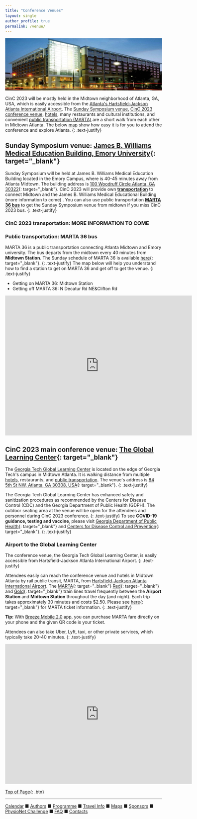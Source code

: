 ```yaml
---
title: "Conference Venues"
layout: single
author_profile: true
permalink: /venue/
---
```

<a name="top"></a>

![Tech Square](/assets/img/venue.jpeg)<br/>


CinC 2023 will be mostly held in the Midtown neighborhood of Atlanta, GA, USA, which is easily accessible from the [Atlanta's Hartsfield-Jackson Atlanta International Airport](../midtown/#airport). The [Sunday Symposium venue](#symposium), [CinC 2023 conference venue](#glc), [hotels](../accommodation), many restaurants and cultural institutions, and convenient [public transportation (MARTA)](#airport) are a short walk from each other in Midtown Atlanta. The below [map](#maps) show how easy it is for you to attend the conference and explore Atlanta.
{: .text-justify}

## <a name="symposium"></a>Sunday Symposium venue: [James B. Williams Medical Education Building, Emory University](https://goo.gl/maps/k21b1gQBTsn33TGa8){: target="_blank"}

Sunday Symposium will be held at James B. Williams Medical Education Building located in the Emory Campus, where is 40-45 minutes away from Atlanta Midtown. The building address is [100 Woodruff Circle Atlanta, GA 30322](https://goo.gl/maps/s3ojFmzesXYqnWjG7){: target="_blank"}. CinC 2023 will provide own **[transportation](#transloc)** to connect Midtown and the James B. Williams Medical Educational Building (more information to come) . You can also use public transportation **[MARTA 36 bus](#36)** to get the Sunday Symposium venue from midtown if you miss CinC 2023 bus. 
{: .text-justify}

### <a name="transloc"></a>CinC 2023 transportation: MORE INFORMATION TO COME
### <a name="36"></a>Public transportation: MARTA 36 bus 
MARTA 36 is a public transportation connecting Atlanta Midtown and Emory university. The bus departs from the midtown every 40 minutes from **Midtown Station**. The Sunday schedule of MARTA 36 is available [here](https://www.itsmarta.com/36.aspx){: target="_blank"}.
{: .text-justify}
The map below will help you understand how to find a station to get on MARTA 36 and get off to get the venue. 
{: .text-justify}
- Getting on MARTA 36: Midtown Station
- Getting off MARTA 36: N Decatur Rd NE&Clifton Rd
<iframe src="https://www.google.com/maps/embed?pb=!1m28!1m12!1m3!1d24388.39488298241!2d-84.3670636100088!3d33.776938370948315!2m3!1f0!2f0!3f0!3m2!1i1024!2i768!4f13.1!4m13!3e3!4m5!1s0x88f50466be9894e5%3A0x6c3a4370c99dd7d7!2sGlobal%20Learning%20Center%2C%204th%20Street%20Northwest%2C%20Atlanta%2C%20GA!3m2!1d33.7761528!2d-84.38952259999999!4m5!1s0x88f506fa1a650eb7%3A0x39ae5807ba7f613b!2sJames%20B.%20Williams%20Medical%20Education%20Building%2C%20Atlanta%2C%20GA!3m2!1d33.7939559!2d-84.32186639999999!5e0!3m2!1sen!2sus!4v1687462796176!5m2!1sen!2sus" width="600" height="450" style="border:0;" allowfullscreen="" loading="lazy" referrerpolicy="no-referrer-when-downgrade"></iframe>

## <a name="glc"></a>CinC 2023 main conference venue: [The Global Learning Center](https://goo.gl/maps/msWHjncfDXU4Q4Ua7){: target="_blank"}

The [Georgia Tech Global Learning Center](https://pe.gatech.edu/global-learning-center) is located on the edge of Georgia Tech's campus in Midtown Atlanta. It is walking distance from multiple [hotels](#hotel), restaurants, and [public transportation](#airport). The venue's address is [84 5th St NW, Atlanta, GA 30308, USA](https://goo.gl/maps/najPaXZADDz5FiGf6){: target="_blank"}.
{: .text-justify}

The Georgia Tech Global Learning Center has enhanced safety and sanitization procedures as recommended by the Centers for Disease Control (CDC) and the Georgia Department of Public Health (GDPH). The outdoor seating area at the venue will be open for the attendees and personnel during CinC 2023 conference.
{: .text-justify}
To see **COVID-19 guidance, testing and vaccine**, please visit [Georgia Department of Public Health](https://dph.georgia.gov/dph-covid-19-guidance){: target="_blank"} and [Centers for Disease Control and Prevention](https://www.cdc.gov/coronavirus/2019-ncov/vaccines/index.html?s_cid=11759:cdc%20covid%20guidelines:sem.ga:p:RG:GM:gen:PTN:FY22){: target="_blank"}.
{: .text-justify}

### Airport to the Global Learning Center

The conference venue, the Georgia Tech Global Learning Center, is easily accessible from Hartsfield-Jackson Atlanta International Airport.
{: .text-justify}

Attendees easily can reach the conference venue and hotels in Midtown Atlanta by rail public transit, MARTA, from [Hartsfield-Jackson Atlanta International Airport](#airport). The [MARTA](https://www.itsmarta.com){: target="_blank"} [Red](https://www.itsmarta.com/Red-Line.aspx){: target="_blank"} and [Gold](https://www.itsmarta.com/Gold-Line.aspx){: target="_blank"} train lines travel frequently between the **Airport Station** and **Midtown Station** throughout the day (and night). Each trip takes approximately 30 minutes and costs $2.50. Please see [here](https://www.itsmarta.com/fare-programs.aspx){: target="_blank"} for MARTA ticket information.
{: .text-justify}

<p class="notice--warning">
	<strong>Tip:</strong> With <a href= "https://www.itsmarta.com/breeze-mobile.aspx" target="_blank">Breeze Mobile 2.0</a> app, you can purchase MARTA fare directly on your phone and the given QR code is your ticket.</p>

Attendees can also take Uber, Lyft, taxi, or other private services, which typically take 20-40 minutes.
{: .text-justify}

<iframe src="https://www.google.com/maps/embed?pb=!1m28!1m12!1m3!1d106211.49353821258!2d-84.50041541823782!3d33.706123846292044!2m3!1f0!2f0!3f0!3m2!1i1024!2i768!4f13.1!4m13!3e3!4m5!1s0x88f4fd2fe1035901%3A0x4117a3ef1892b048!2sHartsfield%E2%80%93Jackson%20Atlanta%20International%20Airport%20(ATL)%20(ATL)%2C%20North%20Terminal%20Parkway%2C%20Atlanta%2C%20GA!3m2!1d33.636149599999996!2d-84.4293764!4m5!1s0x88f50466c0af66b3%3A0xdca0422f536055f5!2s84%205th%20St%20NW%2C%20Atlanta%2C%20GA%2030308!3m2!1d33.7761528!2d-84.38952259999999!5e0!3m2!1sen!2sus!4v1689268679774!5m2!1sen!2sus" width="600" height="450" style="border:0;" allowfullscreen="" loading="lazy" referrerpolicy="no-referrer-when-downgrade"></iframe>


[Top of Page](#top){: .btn}

---

[Calendar](../dates/) &#9632; [Authors](../authors) &#9632; [Programme](../programme/) &#9632; [Travel Info](../travel/) &#9632; [Maps](../map) &#9632; [Sponsors](../sponsors/) &#9632; [PhysioNet Challenge](../challenge/) &#9632; [FAQ](../faq/) &#9632; [Contacts](../contact/)
